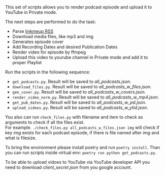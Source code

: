 This set of scripts allows you to render podcast episode and upload it to YouTube in Private mode.

The next steps are performed to do the task:
- Parse [linkmeup RSS](https://linkmeup.ru/rss/podcasts)
- Download media files, like mp3 and img
- Generates episode cover
- Add Recording Dates and desired Publication Dates
- Render video for episode by ffmpeg
- Upload this video to yourube channel in Private mode and add it to proper Playlist


Run the scripts in the following sequence:
- `get_podcasts.py`. Result will be saved to *all_podcasts.json*.
- `download_files.py`. Result will be saved to *all_podcasts_w_files.json*.
- `gen_cover.py`. Result will be saved to *all_podcasts_w_covers.json*.
- `render_video_norm.py`. Result will be saved to *all_podcasts_w_mp4.json*.
- `get_pub_dates.py`. Result will be saved to *all_podcasts_w_pd.json*.
- `upload_videos.py`. Result will be saved to *all_podcasts_w_ytid.json*.

You also can run `check_files.py` with filename and item to check as arguments to check if all the files exist.  
For example. 
`./check_files.py all_podcasts_w_files.json img` will check if key *img* exists for each podcast episode, if there is file named after *img* and what is filesize.

To bring the environment please install poetry and run `poetry install`. Than you can run scripts inside virtual env: `poetry run python get_podcasts.py`.

To be able to upload vidoes to YouTube via YouTube developer API you need to download *client_secret.json* from you google account.